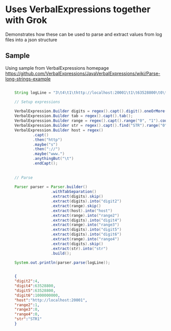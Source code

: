 # Uses VerbalExpressions together with Grok

Demonstrates how these can be used to parse and extract values from log files into a json structure


## Sample

Using sample from VerbalExpressions homepage https://github.com/VerbalExpressions/JavaVerbalExpressions/wiki/Parse-long-strings-example


```java

    String logLine = "3\t4\t1\thttp://localhost:20001\t1\t63528800\t0\t63528800\t1000000000\t0\t63528800\tSTR1";

    // Setup expressions
    
    VerbalExpression.Builder digits = regex().capt().digit().oneOrMore().endCapt();
    VerbalExpression.Builder tab = regex().capt().tab();
    VerbalExpression.Builder range = regex().capt().range("0", "1").count(1).endCapt();
    VerbalExpression.Builder str = regex().capt().find("STR").range("0", "2").count(1);
    VerbalExpression.Builder host = regex()
            .capt()
            .then("http")
            .maybe("s")
            .then("://")
            .maybe("www.")
            .anythingBut("\t")
            .endCapt();
    
    
    // Parse
    
    Parser parser = Parser.builder()
                    .withTabSeparation()
                    .extract(digits).skip()
                    .extract(digits).into("digit2")
                    .extract(range).skip()
                    .extract(host).into("host")
                    .extract(range).into("range2")
                    .extract(digits).into("digit4")
                    .extract(range).into("range3")
                    .extract(digits).into("digit5")
                    .extract(digits).into("digit6")
                    .extract(range).into("range4")
                    .extract(digits).skip()
                    .extract(str).into("str")
                    .build();
    
    System.out.println(parser.parse(logLine));

```

```json

    {
    "digit2":4,
    "digit4":63528800,
    "digit5":63528800,
    "digit6":1000000000,
    "host":"http://localhost:20001",
    "range2":1,
    "range3":0,
    "range4":0,
    "str":"STR1"
    }

```